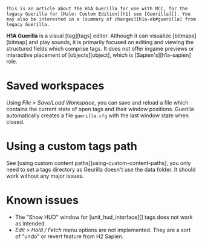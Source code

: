 ```.alert
This is an article about the H1A Guerilla for use with MCC, for the legacy Guerilla for [Halo: Custom Edition][h1] see [Guerilla][]. You may also be interested in a [summary of changes][h1a-ek#guerilla] from legacy Guerilla.
```

**H1A Guerilla** is a visual [tag][tags] editor. Although it can visualize [bitmaps][bitmap] and play sounds, it is primarily focused on editing and viewing the structured fields which comprise tags. It does not offer ingame previews or interactive placement of [objects][object], which is [Sapien's][h1a-sapien] role.

# Saved workspaces
Using _File > Save/Load Workspace_, you can save and reload a file which contains the current state of open tags and their window positions. Guerilla automatically creates a file `guerilla.cfg` with the last window state when closed.

# Using a custom tags path

See [using custom content paths][using-custom-content-paths], you only need to set a tags directory as Geurilla doesn't use the data folder. It should work without any major issues.

# Known issues
* The "Show HUD" window for [unit_hud_interface][] tags does not work as intended.
* _Edit > Hold / Fetch_ menu options are not implemented. They are a sort of "undo" or revert feature from H2 Sapien.
